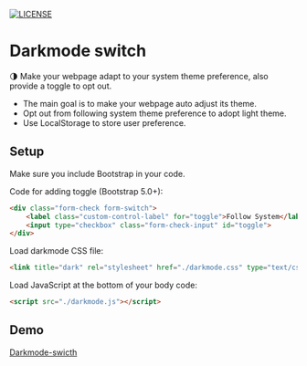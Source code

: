 [![LICENSE](https://img.shields.io/badge/license-MIT-lightgrey.svg)](https://raw.githubusercontent.com/linhy24/darkmode-switch/main/LICENSE)

# Darkmode switch
🌗
Make your webpage adapt to your system theme preference, also provide a toggle to opt out.

- The main goal is to make your webpage auto adjust its theme.
- Opt out from following system theme preference to adopt light theme.
- Use LocalStorage to store user preference.

## Setup
Make sure you include Bootstrap in your code.

Code for adding toggle (Bootstrap 5.0+):
```html
<div class="form-check form-switch">
    <label class="custom-control-label" for="toggle">Follow System</label>
    <input type="checkbox" class="form-check-input" id="toggle">
</div>
```

Load darkmode CSS file:
```html
<link title="dark" rel="stylesheet" href="./darkmode.css" type="text/css">
```

Load JavaScript at the bottom of your body code:
```html
<script src="./darkmode.js"></script>
```

## Demo
[Darkmode-swicth](https://linhy24.github.io/darkmode-switch)

